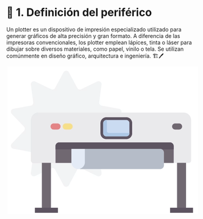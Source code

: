 # 📌 1. Definición del periférico

Un plotter es un dispositivo de impresión especializado utilizado para generar gráficos de alta precisión y gran formato. A diferencia de las impresoras convencionales, los plotter emplean lápices, tinta o láser para dibujar sobre diversos materiales, como papel, vinilo o tela. Se utilizan comúnmente en diseño gráfico, arquitectura e ingeniería. 🏗️🖊️

<div align="center">
  <img src="img/plotter.gif" alt="si" />
</div>
